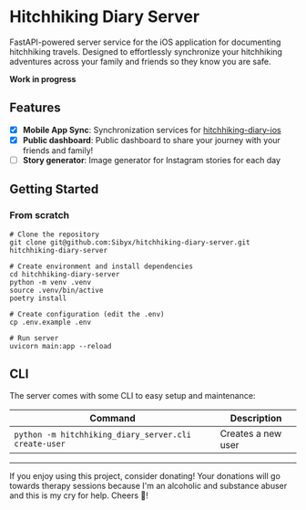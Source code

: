 # Hitchhiking Diary Server

FastAPI-powered server service for the iOS application for documenting hitchhiking travels. Designed to effortlessly
synchronize your hitchhiking adventures across your family and friends so they know you are safe.

**Work in progress**

## Features

- [X] **Mobile App Sync**: Synchronization services for [hitchhiking-diary-ios](https://github.com/Sibyx/hitchhiking-diary-ios/)
- [X] **Public dashboard**: Public dashboard to share your journey with your friends and family!
- [ ] **Story generator**: Image generator for Instagram stories for each day

## Getting Started

### From scratch

```shell
# Clone the repository
git clone git@github.com:Sibyx/hitchhiking-diary-server.git hitchhiking-diary-server

# Create environment and install dependencies
cd hitchhiking-diary-server
python -m venv .venv
source .venv/bin/active
poetry install

# Create configuration (edit the .env)
cp .env.example .env

# Run server
uvicorn main:app --reload
```

## CLI

The server comes with some CLI to easy setup and maintenance:

| Command                                              | Description        |
|------------------------------------------------------|--------------------|
| `python -m hitchhiking_diary_server.cli create-user` | Creates a new user |

---
If you enjoy using this project, consider donating! Your donations will go towards therapy sessions because
I'm an alcoholic and substance abuser and this is my cry for help. Cheers 🍻!
